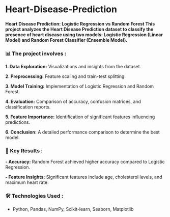 # Heart-Disease-Prediction
#### Heart Disease Prediction: Logistic Regression vs Random Forest This project analyzes the Heart Disease Prediction dataset to classify the presence of heart disease using two models: Logistic Regression (Linear Model) and Random Forest Classifier (Ensemble Model).

### 📊 The project involves :

**1. Data Exploration:**  Visualizations and insights from the dataset.

**2. Preprocessing:** Feature scaling and train-test splitting.

**3. Model Training:** Implementation of Logistic Regression and Random Forest.

**4. Evaluation:** Comparison of accuracy, confusion matrices, and classification reports.

**5. Feature Importance:** Identification of significant features influencing predictions.

**6. Conclusion:** A detailed performance comparison to determine the best model.

### 📌 Key Results :
**- Accuracy:** Random Forest achieved higher accuracy compared to Logistic Regression.

**- Feature Insights:** Significant features include age, cholesterol levels, and maximum heart rate.

### 🛠 Technologies Used :
- Python, Pandas, NumPy, Scikit-learn, Seaborn, Matplotlib
